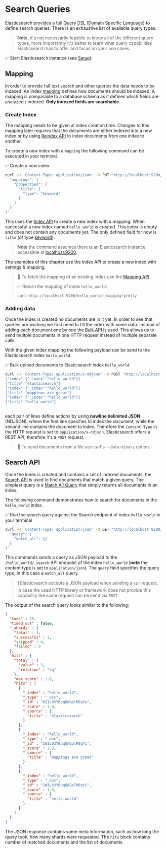 # Search Queries

Elasticsearch provides a full [Query DSL](https://www.elastic.co/guide/en/elasticsearch/reference/current/query-dsl.html) (Domain Specific Language) to define search queries. There is an exhaustive list of available query types. 

> **Note**, it's not necessarily feasible to know all of the different query types, more importantly it's better to learn what query capabilities Elasticsearch has to offer and focus on your use cases.


✅ Start Elasticsearch instance (see [Setup](./../introduction/setup.md)).


## Mapping

In order to provide full text search and other queries the data needs to be indexed. An index [mapping](https://www.elastic.co/guide/en/elasticsearch/reference/current/mapping.html) defines how documents should be indexed. A mapping is comparable to a database schema as it defines which fields are analyzed / indexed. **Only indexed fields are searchable.**


### Create Index

The mapping needs to be given at index creation time. Changes to this mapping later requires that the documents are either indexed into a new index or by using [Reindex API](https://www.elastic.co/guide/en/elasticsearch/reference/current/docs-reindex.html) to index documents from one index to another.

To create a new index with a `mapping` the following command can be executed in your terminal.

✅ Create a new index

```bash
curl -H 'Content-Type: application/json' -X PUT 'http://localhost:9200/hello_world' -d '{
  "mappings": {
    "properties": {
      "title": {
        "type": "keyword"
      }
    }
  }
}'
```

This uses the [Index API](https://www.elastic.co/guide/en/elasticsearch/reference/current/docs-index_.html) to create a new index with a mapping. When successful a new index named `hello_world` is created. This index is empty and does not contain any documents yet. The only defined field for now is `title` (of type [keyword](https://www.elastic.co/guide/en/elasticsearch/reference/current/keyword.html)).

> **Note** the command assumes there is an Elasticsearch instance accessible at [localhost:9200](http://localhost:9200).

The examples of this chapter use the Index API to create a new index with settings & mapping.

> **🔎** To fetch the mapping of an existing index use the [Mapping API](https://www.elastic.co/guide/en/elasticsearch/reference/current/indices-get-mapping.html).
>
> ✅ Return the mapping of index `hello_world`:
> ```bash
> curl http://localhost:9200/hello_world/_mapping?pretty
> ```


### Adding data

Once the index is created no documents are in it yet. In order to see that queries are working we first need to fill the index with some data.
Instead of adding each document one by one the [Bulk API](https://www.elastic.co/guide/en/elasticsearch/reference/current/docs-bulk.html) is used. This allows us to send multple documents in one HTTP request instead of multiple separate calls.

With the given index mapping the following payload can be send to the Elasticsearch index `hello_world`.

✅ Bulk upload documents to Elasticsearch index `hello_world`

```bash
curl -H 'Content-Type: application/x-ndjson' -X POST 'http://localhost:9200/hello_world/_bulk' -d '
{"index":{"_index":"hello_world"}}
{"title":"elasticsearch"}
{"index":{"_index":"hello_world"}}
{"title":"mappings are great"}
{"index":{"_index":"hello_world"}}
{"title":"hello world"}
'
```

each pair of lines define actions by using **newline delimited JSON** (NDJSON), where the first line specifies to index the document, while the second line contains the document to index. Therefore the `Content-Type` in the HTTP request is set to `application/x-ndjson`. Elasticsearch offers a REST API, therefore it's a `POST` request.

> **🔎** To send documents from a file use curl's `--data-binary` option.


## Search API

Once the index is created and contains a set of indexed documents, the [Search API](https://www.elastic.co/guide/en/elasticsearch/reference/current/search-search.html) is used to find documents that match a given query.
The simplest query is a [Match All Query](https://www.elastic.co/guide/en/elasticsearch/reference/current/query-dsl-match-all-query.html) that simply returns all documents in an index.

The following command demonstrates how to search for documents in the `hello_world` index.

✅ Run the search query against the Search endpoint of index `hello_world` in your terminal

```bash
curl -H 'Content-Type: application/json' -X GET 'http://localhost:9200/hello_world/_search?pretty' -d '{
  "query": {
    "match_all": {}
  }
}'
```

This commands sends a query as JSON payload to the `/hello_world/_search` API endpoint of the index `hello_world` (**note** the content type is set to `application/json`). The `query` field specifies the query type, in this case a `match_all` query.

> **❗️** Elasticsearch accepts a JSON payload when sending a `GET` request. In case the used HTTP library or framework does not provide this capability the same request can be send via `POST`.

The output of the search query looks similar to the following:

```json
{
  "took" : 29,
  "timed_out" : false,
  "_shards" : {
    "total" : 1,
    "successful" : 1,
    "skipped" : 0,
    "failed" : 0
  },
  "hits" : {
    "total" : {
      "value" : 3,
      "relation" : "eq"
    },
    "max_score" : 1.0,
    "hits" : [
      {
        "_index" : "hello_world",
        "_type" : "_doc",
        "_id" : "021L03YBpqOAGplM8qYe",
        "_score" : 1.0,
        "_source" : {
          "title" : "elasticsearch"
        }
      },
      {
        "_index" : "hello_world",
        "_type" : "_doc",
        "_id" : "1G1L03YBpqOAGplM8qYi",
        "_score" : 1.0,
        "_source" : {
          "title" : "mappings are great"
        }
      },
      {
        "_index" : "hello_world",
        "_type" : "_doc",
        "_id" : "1W1L03YBpqOAGplM8qYi",
        "_score" : 1.0,
        "_source" : {
          "title" : "hello world"
        }
      }
    ]
  }
}
```

The JSON response contains some meta information, such as how long the query took, how many shards were requested. The `hits` block contains number of matched documents and the list of documents.
